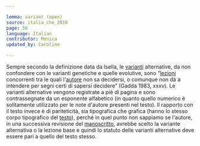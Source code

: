 ```yaml
---

lemma: variant (open)
source: italia_che_2010
page: 56
language: Italian
contributor: Monica
updated_by: Caroline

---
```


Sempre secondo la definizione data da Isella, le [varianti](variant.html) alternative, da non confondere con le varianti genetiche e quelle evolutive, sono “[lezioni](readingVariant.html) concorrenti tra le quali l'[autore](author.html) non sa decidersi, o comunque non dà a intendere per segni certi di sapersi decidere” (Gadda 1983, xxxv). Le varianti alternative vengono registrate a piè di pagina e sono contrassegnate da un esponente alfabetico (in quanto quello numerico è solitamente utilizzato per le note d'autore presenti nel testo). Il rapporto con il testo invece è di pariteticità, sia tipografica che grafica (hanno lo stesso corpo tipografico del [testo](text.html)), perché in quel punto non sappiamo se l'autore, in una successiva revisione del [manoscritto](manuscript.html), avrebbe scelto la variante alternativa o la lezione base e quindi lo statuto delle varianti alternative deve essere pari a quello del testo stesso.
